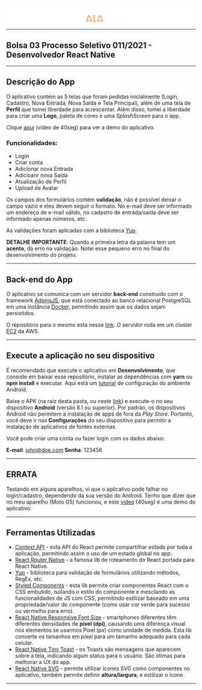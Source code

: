 <!-- ![MeuBalanço](Logo.png) -->
<div style="display:flex; align-items:center; justify-content:center; text-align:center">
  <img src="/Logo(1).png" />
</div>

---
Bolsa 03 Processo Seletivo 011/2021 - Desenvolvedor React Native
---

---
Descrição do App
---

O aplicativo contém as 5 telas que foram pedidas inicialmente (Login, Cadastro, Nova Entrada, Nova Saída e Tela Principal), além de uma tela de **Perfil** que tomei liberdade para acrescentar. Além disso, tomei a liberdade para criar uma **Logo**, paleta de cores e uma *SplashScreen* para o app.

Clique [aqui](https://www.youtube.com/watch?v=uH_MLSoBP_A) (vídeo de 40seg) para ver a demo do aplicativo.

### Funcionalidades:
- Login
- Criar conta
- Adicionar nova Entrada
- Adicioanr nova Saída
- Atualização de Perfil
- Upload de Avatar

Os campos dos formulários contém **validação**, não é possível deixar o campo vazio e eles devem seguir o formato. No e-mail deve ser informado um endereço de e-mail válido, no cadastro de entrada/saída deve ser informado apenas números, etc.

As validações foram aplicadas com a biblioteca [Yup](https://github.com/jquense/yup).

**DETALHE IMPORTANTE**: Quando a primeira letra da palavra tem um **acento**, dá erro na validação. Notei esse pequeno erro no final do desenvolvimento do projeto.

---
Back-end do App
---
O aplicativo se comunica com um servidor **back-end** construído com o framework [AdonisJS](https://adonisjs.com/), que está conectado ao banco relacional PostgreSQL em uma instância [Docker](https://docker.com), permitindo assim que os dados sejam persistidos.

O repositório para o mesmo está nesse [link](https://github.com/italomarcos1/mybalance-api). O servidor roda em um cluster [EC2](https://aws.amazon.com/pt/ec2/) da AWS.

---
Execute a aplicação no seu dispositivo
---

É recomendado que execute o aplicativo em **Desenvolvimento**, que consiste em baixar esse repositório, instalar as dependências com **yarn** ou **npm install** e executar. Aqui está um [tutorial](https://react-native.rocketseat.dev/) de configuração do ambiente Android.

Baixe o APK (na raiz desta pasta, ou neste [link](https://drive.google.com/file/d/1V7LQ_nHRzhMZblCwUPWUPAVB5Ym5j-TM/view?usp=sharing)) e execute-o no seu dispositivo **Android** (versão 8.1 ou superior). Por padrão, os dispositivos Android não permitem a instalação de apps de fora da *Play Store*. Portanto, você deve ir nas **Configurações** do seu dispositivo para permitir a instalação de aplicativos de fontes externas.

Você pode criar uma conta ou fazer login com os dados abaixo:

**E-mail**: john@doe.com
**Senha**: 123456

---
ERRATA
---

Testando em alguns aparelhos, vi que o aplicativo pode falhar no login/cadastro, dependendo da sua versão do Android. Tenho que dizer que no meu aparelho (Moto G5) funcionou, e este [vídeo](https://www.youtube.com/watch?v=uH_MLSoBP_A) (40seg) é uma demo do aplicativo.

---
Ferramentas Utilizadas
---

- [Context API](https://pt-br.reactjs.org/docs/context.html) - esta API do React permite compartilhar estado por toda a aplicação, permitindo assim o uso de um estado global no app. 
- [React Router Native](https://reactrouter.com/native/guides/quick-start) - a famosa lib de roteamento do React portada para React Native. 
- [Yup](https://github.com/jquense/yup) - biblioteca para validação de formulários utilizando métodos, RegEx, etc.
- [Styled Components](https://styled-components.com/) - esta lib permite criar componentes React com o CSS embutido, isolando o estilo do componente e mesclando as funcionalidades de JS com CSS, permitindo estilizar baseado em uma propriedade/valor do componente (como usar cor verde para sucesso ou vermelho para erro).
- [React Native Responsive Font Size](https://github.com/heyman333/react-native-responsive-fontSize) - smartphones diferentes têm diferentes densidades de **pixel (dpi)**, causando uma diferença visual nos elementos se usarmos Pixel (px) como unidade de medida. Esta lib converte os tamanhos em *pixel* para um tamanho adequado para cada celular.
- [React Native Tiny Toast](https://www.npmjs.com/package/react-native-tiny-toast) - os Toasts são mensagens que aparecem sobre a tela, indicando algum status para o usuário. São ótimas para melhorar a UX do app.
- [React Native SVG](https://github.com/react-native-svg/react-native-svg) - permite utilizar ícones SVG como componentes no aplicativo, também permite definir **altura/largura**, e estilizar o ícone.
---
